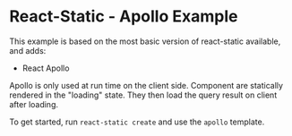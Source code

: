 # React-Static - Apollo Example

This example is based on the most basic version of react-static available, and adds:

- React Apollo

Apollo is only used at run time on the client side. Component are statically  rendered in the "loading" state. They then load the query result on client after loading.

To get started, run `react-static create` and use the `apollo` template.
